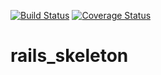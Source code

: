 [![Build Status](https://travis-ci.org/rightgo09/rails_skeleton.svg?branch=master)](https://travis-ci.org/rightgo09/rails_skeleton)
[![Coverage Status](https://coveralls.io/repos/rightgo09/rails_skeleton/badge.png?branch=master)](https://coveralls.io/r/rightgo09/rails_skeleton?branch=master)

rails_skeleton
==============

